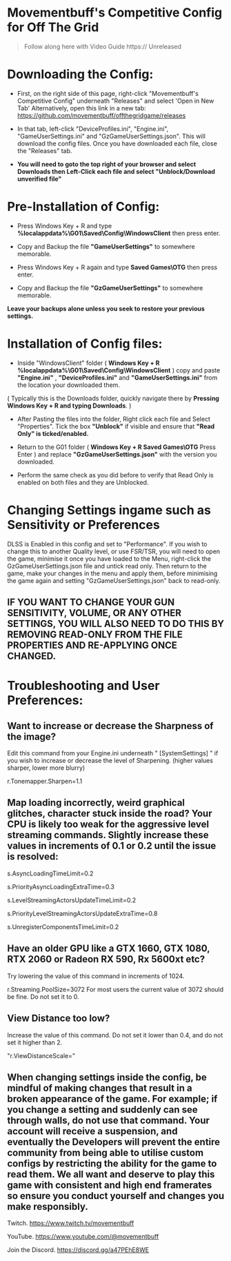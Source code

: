 # Movementbuff's Competitive Config for Off The Grid 


>  Follow along here with Video Guide https:// Unreleased  
       


# Downloading the Config:
- First, on the right side of this page, right-click "Movementbuff's Competitive Config" underneath "Releases" and select 'Open in New Tab'
  Alternatively, open this link in a new tab:  https://github.com/movementbuff/offthegridgame/releases

- In that tab, left-click "DeviceProfiles.ini", "Engine.ini", "GameUserSettings.ini" and "GzGameUserSettings.json". This will download the config files.
  Once you have downloaded each file, close the "Releases" tab.

- **You will need to goto the top right of your browser and select Downloads then Left-Click each file and select "Unblock/Download unverified file"**
  



# Pre-Installation of Config:
- Press Windows Key + R and type **%localappdata%\G01\Saved\Config\WindowsClient** then press enter.

- Copy and Backup the file **"GameUserSettings"** to somewhere memorable.

- Press Windows Key + R again and type **Saved Games\OTG** then press enter.

- Copy and Backup the file **"GzGameUserSettings"** to somewhere memorable.

**Leave your backups alone unless you seek to restore your previous settings.**

# Installation of Config files:

- Inside "WindowsClient" folder ( **Windows Key + R  %localappdata%\G01\Saved\Config\WindowsClient** ) copy and paste **"Engine.ini"** , **"DeviceProfiles.ini"** and 
 **"GameUserSettings.ini"** from the location your downloaded them.
  
( Typically this is the Downloads folder, quickly navigate there by **Pressing Windows Key + R and typing 
 Downloads**.  )


- After Pasting the files into the folder, Right click each file and Select "Properties". Tick the box **"Unblock"** if visible and ensure that **"Read Only" is ticked/enabled.**

- Return to the G01 folder ( **Windows Key + R Saved Games\OTG**   Press Enter ) and replace **"GzGameUserSettings.json"** with the version you downloaded.

- Perform the same check as you did before to verify that Read Only is enabled on both files and they are Unblocked.

# Changing Settings ingame such as Sensitivity or Preferences

DLSS is Enabled in this config and set to "Performance". If you wish to change this to another Quality level, or use FSR/TSR, you will need to open the game, minimise it once you have loaded to the Menu, right-click the GzGameUserSettings.json file and untick read only. Then return to the game, make your changes in the menu and apply them, before minimising the game again and setting "GzGameUserSettings.json" back to read-only.  

IF YOU WANT TO CHANGE YOUR GUN SENSITIVITY, VOLUME, OR ANY OTHER SETTINGS, YOU WILL ALSO NEED TO DO THIS BY REMOVING READ-ONLY FROM THE FILE PROPERTIES AND RE-APPLYING ONCE CHANGED.
-



# Troubleshooting and User Preferences:


Want to increase or decrease the Sharpness of the image?
-
Edit this command from your Engine.ini underneath " [SystemSettings] " if you wish to increase or decrease the level of Sharpening. (higher values sharper, lower more blurry)

r.Tonemapper.Sharpen=1.1

Map loading incorrectly, weird graphical glitches, character stuck inside the road? Your CPU is likely too weak for the aggressive level streaming commands. 
Slightly increase these values in increments of 0.1 or 0.2 until the issue is resolved:
-
s.AsyncLoadingTimeLimit=0.2

s.PriorityAsyncLoadingExtraTime=0.3

s.LevelStreamingActorsUpdateTimeLimit=0.2

s.PriorityLevelStreamingActorsUpdateExtraTime=0.8

s.UnregisterComponentsTimeLimit=0.2


Have an older GPU like a GTX 1660,  GTX 1080, RTX 2060 or Radeon RX 590, Rx 5600xt etc?
-
Try lowering the value of this command in increments of 1024.

r.Streaming.PoolSize=3072
For most users the current value of 3072 should be fine.
Do not set it to 0.


View Distance too low?
-
Increase the value of this command. Do not set it lower than 0.4, and do not set it higher than 2.

"r.ViewDistanceScale="

When changing settings inside the config, be mindful of making changes that result in a broken appearance of the game. 
For example; if you change a setting and suddenly can see through walls, do not use that command. Your account will receive a suspension, and eventually the Developers will prevent the entire community from being able to utilise custom configs by restricting the ability for the game to read them.
We all want and deserve to play this game with consistent and high end framerates so ensure you conduct yourself and changes you make responsibly.
-
Twitch. https://www.twitch.tv/movementbuff

YouTube. https://www.youtube.com/@movementbuff

Join the Discord. https://discord.gg/a47PEhE8WE
